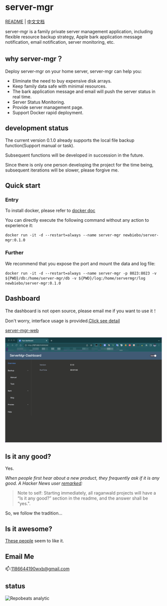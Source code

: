 # server-mgr


[README](README.md) | [中文文档](README_zh.md)

server-mgr is a family private server management application, including flexible resource backup strategy, Apple bark application message notification, email notification, server monitoring, etc.

## why server-mgr？

Deploy server-mgr on your home server, server-mgr can help you:

* Eliminate the need to buy expensive disk arrays.
* Keep family data safe with minimal resources.
* The bark application message and email will push the server status in real time.
* Server Status Monitoring.
* Provide server management page.
* Support Docker rapid deployment.

## development status

The current version 0.1.0 already supports the local file backup function(Support manual or task).

Subsequent functions will be developed in succession in the future.

Since there is only one person developing the project for the time being, subsequent iterations will be slower, please forgive me.

## Quick start

### Entry

To install docker, please refer to [docker doc](https://docs.docker.com/get-started/)

You can directly execute the following command without any action to experience it:
```
docker run -it -d --restart=always --name server-mgr newbiebo/server-mgr:0.1.0
```
### Further

We recommend that you expose the port and mount the data and log file:
```
docker run -it -d --restart=always --name server-mgr -p 8023:8023 -v ${PWD}/db:/home/server-mgr/db -v ${PWD}/log:/home/servermgr/log newbiebo/server-mgr:0.1.0
```
## Dashboard

The dashboard is not open source, please email me if you want to use it！

Don't worry, interface usage is provided.[Click see detail](RestApi.http)

[server-mgr-web](https://github.com/newbiebo/server-mgr-web/tree/master)

![img_1.png](img_1.png)

## Is it any good?

Yes.

_When people first hear about a new product, they frequently ask if it is any good. A Hacker News user
[remarked](https://news.ycombinator.com/item?id=3067434):_

> Note to self: Starting immediately, all raganwald projects will have a “Is it any good?” section in the readme, and
> the answer shall be “yes.".

So, we follow the tradition...

## Is it awesome?

[These people](https://github.com/newbiebo/server-mgr/stargazers) seem to like it.

## Email Me

📫:1186644190wxb@gmail.com

## status
![Repobeats analytic](https://repobeats.axiom.co/api/embed/37feeaf5e311f5920acab4b589a37d1465b08c5e.svg "Repobeats analytics image")





